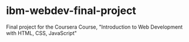 # ibm-webdev-final-project
Final project for the Coursera Course, "Introduction to Web Development with HTML, CSS, JavaScript"
